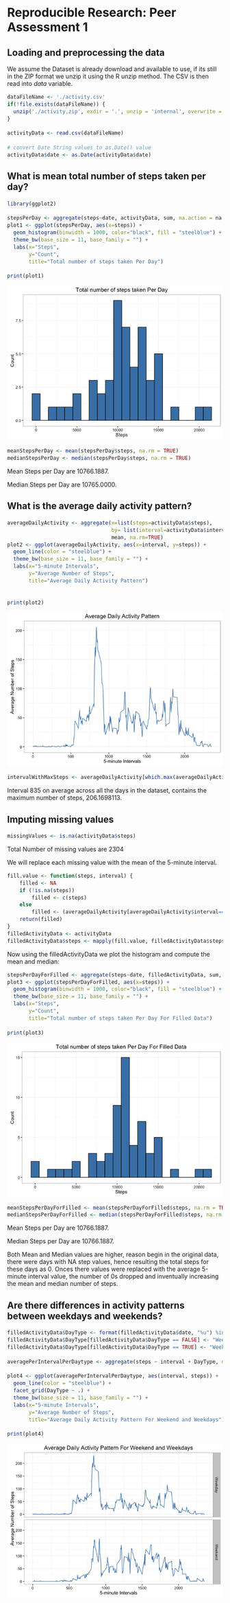 # Reproducible Research: Peer Assessment 1


## Loading and preprocessing the data

We assume the Dataset is already download and available to use, if its still in the ZIP format we unzip it using the R unzip method. The CSV is then read into *data* variable.


```r
dataFileName <- './activity.csv'
if(!file.exists(dataFileName)) {
  unzip('./activity.zip', exdir = '.', unzip = 'internal', overwrite = TRUE)
}

activityData <- read.csv(dataFileName)

# convert Date String values to as.Date() value
activityData$date <- as.Date(activityData$date)
```

## What is mean total number of steps taken per day?

```r
library(ggplot2)

stepsPerDay <- aggregate(steps~date, activityData, sum, na.action = na.omit)
plot1 <- ggplot(stepsPerDay, aes(x=steps)) +
  geom_histogram(binwidth = 1000, color="black", fill = "steelblue") +
  theme_bw(base_size = 11, base_family = "") + 
  labs(x="Steps", 
       y="Count", 
       title="Total number of steps taken Per Day")

print(plot1)
```

![](PA1_template_files/figure-html/plot1-1.png)<!-- -->

```r
meanStepsPerDay <- mean(stepsPerDay$steps, na.rm = TRUE)
medianStepsPerDay <- median(stepsPerDay$steps, na.rm = TRUE)
```

Mean Steps per Day are 10766.1887.

Median Steps per Day are 10765.0000.


## What is the average daily activity pattern?


```r
averageDailyActivity <- aggregate(x=list(steps=activityData$steps), 
                                  by= list(interval=activityData$interval),
                                  mean, na.rm=TRUE)
plot2 <- ggplot(averageDailyActivity, aes(x=interval, y=steps)) + 
  geom_line(color = "steelblue") +
  theme_bw(base_size = 11, base_family = "") + 
  labs(x="5-minute Intervals", 
       y="Average Number of Steps", 
       title="Average Daily Activity Pattern")


print(plot2)
```

![](PA1_template_files/figure-html/plot2-1.png)<!-- -->

```r
intervalWithMaxSteps <- averageDailyActivity[which.max(averageDailyActivity$steps),]
```

Interval 835  on average across all the days in the dataset, contains the maximum number of steps, 206.1698113.

## Imputing missing values


```r
missingValues <- is.na(activityData$steps)
```

Total Number of missing values are 2304


We will replace each missing value with the mean of the 5-minute interval.

```r
fill.value <- function(steps, interval) {
    filled <- NA
    if (!is.na(steps))
        filled <- c(steps)
    else
        filled <- (averageDailyActivity[averageDailyActivity$interval==interval, "steps"])
    return(filled)
}
filledActivityData <- activityData
filledActivityData$steps <- mapply(fill.value, filledActivityData$steps, filledActivityData$interval)
```

Now using the filledActivityData we plot the histogram and compute the mean and median:


```r
stepsPerDayForFilled <- aggregate(steps~date, filledActivityData, sum, na.action = na.omit)
plot3 <- ggplot(stepsPerDayForFilled, aes(x=steps)) +
  geom_histogram(binwidth = 1000, color="black", fill = "steelblue") +
  theme_bw(base_size = 11, base_family = "") + 
  labs(x="Steps", 
       y="Count", 
       title="Total number of steps taken Per Day For Filled Data")

print(plot3)
```

![](PA1_template_files/figure-html/plot3-1.png)<!-- -->

```r
meanStepsPerDayForFilled <- mean(stepsPerDayForFilled$steps, na.rm = TRUE)
medianStepsPerDayForFilled <- median(stepsPerDayForFilled$steps, na.rm = TRUE)
```

Mean Steps per Day are 10766.1887.

Median Steps per Day are 10766.1887.

Both Mean and Median values are higher, reason begin in the original data, there were days with NA step values, hence resulting the total steps for these days as 0. Onces there values were replaced with the average 5-minute interval value, the number of 0s dropped and inventually increasing the mean and median number of steps.

## Are there differences in activity patterns between weekdays and weekends?


```r
filledActivityData$DayType <- format(filledActivityData$date, "%u") %in% c(6, 7)
filledActivityData$DayType[filledActivityData$DayType == FALSE] <- "Weekday"
filledActivityData$DayType[filledActivityData$DayType == TRUE] <- "Weekend"

averagePerIntervalPerDaytype <- aggregate(steps ~ interval + DayType, data = filledActivityData, mean)

plot4 <- ggplot(averagePerIntervalPerDaytype, aes(interval, steps)) + 
  geom_line(color = "steelblue") +
  facet_grid(DayType ~ .) + 
  theme_bw(base_size = 11, base_family = "") + 
  labs(x="5-minute Intervals", 
       y="Average Number of Steps", 
       title="Average Daily Activity Pattern For Weekend and Weekdays")

print(plot4)
```

![](PA1_template_files/figure-html/plot4-1.png)<!-- -->
